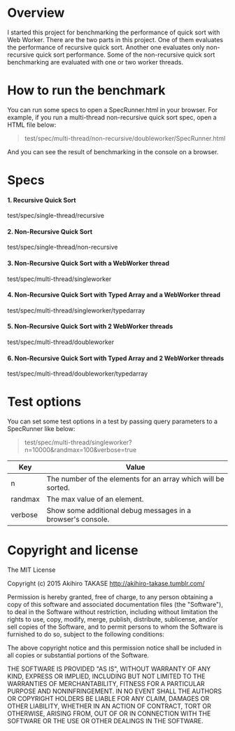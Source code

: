 # Overview
I started this project for benchmarking the performance of quick sort with Web Worker.
There are the two parts in this project. One of them evaluates the performance of recursive quick sort.
Another one evaluates only non-recursive quick sort performance.
Some of the non-recursive quick sort benchmarking are evaluated with one or two worker threads.

# How to run the benchmark
You can run some specs to open a SpecRunner.html in your browser.
For example, if you run a multi-thread non-recursive quick sort spec, open a HTML file below:

> test/spec/multi-thread/non-recursive/doubleworker/SpecRunner.html

And you can see the result of benchmarking in the console on a browser.

# Specs

#### 1. Recursive Quick Sort
test/spec/single-thread/recursive

#### 2. Non-Recursive Quick Sort
test/spec/single-thread/non-recursive

#### 3. Non-Recursive Quick Sort with a WebWorker thread
test/spec/multi-thread/singleworker

#### 4. Non-Recursive Quick Sort with Typed Array and a WebWorker thread
test/spec/multi-thread/singleworker/typedarray

#### 5. Non-Recursive Quick Sort with 2 WebWorker threads
test/spec/multi-thread/doubleworker

#### 6. Non-Recursive Quick Sort with Typed Array and 2 WebWorker threads
test/spec/multi-thread/doubleworker/typedarray

# Test options

You can set some test options in a test by passing query parameters to a SpecRunner like below:

> test/spec/multi-thread/singleworker?n=10000&randmax=100&verbose=true

Key           | Value
------------- | -------------
n             | The number of the elements for an array which will be sorted.
randmax       | The max value of an element.
verbose       | Show some additional debug messages in a browser's console.

# Copyright and license
The MIT License

Copyright (c) 2015 Akihiro TAKASE http://akihiro-takase.tumblr.com/

Permission is hereby granted, free of charge, to any person obtaining a copy
of this software and associated documentation files (the "Software"), to deal
in the Software without restriction, including without limitation the rights
to use, copy, modify, merge, publish, distribute, sublicense, and/or sell
copies of the Software, and to permit persons to whom the Software is
furnished to do so, subject to the following conditions:

The above copyright notice and this permission notice shall be included in
all copies or substantial portions of the Software.

THE SOFTWARE IS PROVIDED "AS IS", WITHOUT WARRANTY OF ANY KIND, EXPRESS OR
IMPLIED, INCLUDING BUT NOT LIMITED TO THE WARRANTIES OF MERCHANTABILITY,
FITNESS FOR A PARTICULAR PURPOSE AND NONINFRINGEMENT. IN NO EVENT SHALL THE
AUTHORS OR COPYRIGHT HOLDERS BE LIABLE FOR ANY CLAIM, DAMAGES OR OTHER
LIABILITY, WHETHER IN AN ACTION OF CONTRACT, TORT OR OTHERWISE, ARISING FROM,
OUT OF OR IN CONNECTION WITH THE SOFTWARE OR THE USE OR OTHER DEALINGS IN
THE SOFTWARE.
